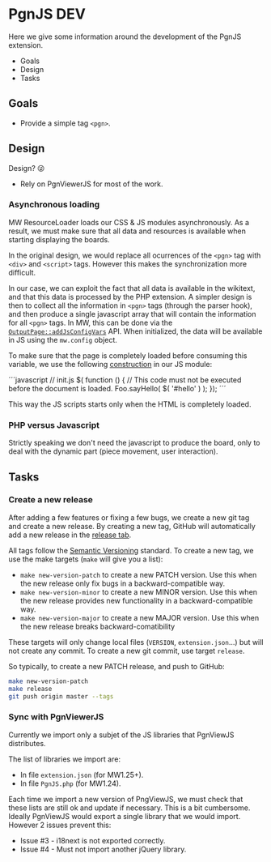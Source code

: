 # PgnJS DEV

Here we give some information around the development of the PgnJS extension.
* Goals
* Design
* Tasks

## Goals

* Provide a simple tag `<pgn>`.

## Design
Design? :stuck_out_tongue_winking_eye:

* Rely on PgnViewerJS for most of the work.

### Asynchronous loading

MW ResourceLoader loads our CSS & JS modules asynchronously. As a result, we must make sure that all data
and resources is available when starting displaying the boards.

In the original design, we would replace all ocurrences of the `<pgn>` tag with `<div>` and `<script>`
tags. However this makes the synchronization more difficult.

In our case, we can exploit the fact that all data is available in the wikitext, and that this data is
processed by the PHP extension. A simpler design is then to collect all the information in `<pgn>` tags
(through the parser hook), and then produce a single javascript array that will contain the information
for all `<pgn>` tags. In MW, this can be done via the
[`OutputPage::addJsConfigVars`](https://www.mediawiki.org/wiki/Manual:OutputPage.php) API. When
initialized, the data will be available in JS using the `mw.config` object.

To make sure that the page is completely loaded before consuming this variable, we use the following
[construction](https://www.mediawiki.org/wiki/ResourceLoader/Developing_with_ResourceLoader#JavaScript)
in our JS module:

´´´javascript
// init.js
$( function () {
    // This code must not be executed before the document is loaded.
    Foo.sayHello( $( '#hello' ) );
});
´´´

This way the JS scripts starts only when the HTML is completely loaded.


### PHP versus Javascript

Strictly speaking we don't need the javascript to produce the board, only to deal with the dynamic part
(piece movement, user interaction). 

## Tasks

### Create a new release

After adding a few features or fixing a few bugs, we create a new git tag and create a new release.
By creating a new tag, GitHub will automatically add a new release in the [release tab](releases/).

All tags follow the [Semantic Versioning](https://semver.org) standard.
To create a new tag, we use the make targets (`make` will give you a list):
* `make new-version-patch` to create a new PATCH version. Use this when the new release only fix bugs in a
  backward-compatible way.
* `make new-version-minor` to create a new MINOR version. Use this when the new release provides new
  functionality in a backward-compatible way.
* `make new-version-major` to create a new MAJOR version. Use this when the new release breaks
  backward-comatibility

These targets will only change local files (`VERSION`, `extension.json`...) but will not create any
commit. To create a new git commit, use target `release`.

So typically, to create a new PATCH release, and push to GitHub:

```bash
make new-version-patch
make release
git push origin master --tags
```

### Sync with PgnViewerJS
Currently we import only a subjet of the JS libraries that PgnViewJS distributes.

The list of libraries we import are:
* In file `extension.json` (for MW1.25+).
* In file `PgnJS.php` (for MW1.24).

Each time we import a new version of PngViewJS, we must check that these lists
are still ok and update if necessary. This is a bit cumbersome. Ideally PgnViewJS
would export a single library that we would import. However 2 issues prevent this:

* Issue #3 - i18next is not exported correctly.
* Issue #4 - Must not import another jQuery library.


[//]: # ( vim: set tw=105: )
